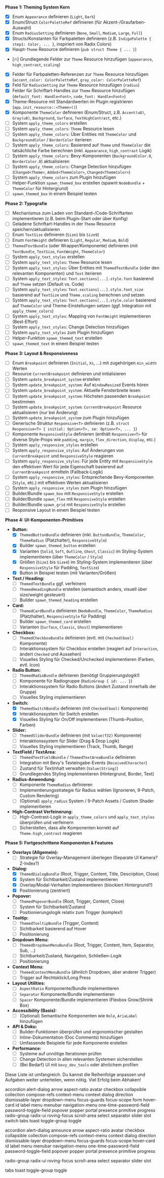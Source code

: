 **Phase 1: Theming System Kern**

*   [x] Enum `Appearance` definieren (`Light`, `Dark`)
*   [x] Enum/Struct `ColorPaletteRef` definieren (für Akzent-/Graufarben-Auswahl)
*   [x] Enum `RadiusSetting` definieren (`None`, `Small`, `Medium`, `Large`, `Full`)
*   [x] Structs/Konstanten für Farbpaletten definieren (z.B. `IndigoPalette { step1: Color, ... }`, inspiriert von Radix Colors)
*   [x] Haupt-`Theme` Resource definieren (`pub struct Theme { ... }`)
*   [🔥] Grundlegende Felder zur `Theme` Resource hinzufügen (`appearance`, `high_contrast`, `scaling`)
*   [x] Felder für Farbpaletten-Referenzen zur `Theme` Resource hinzufügen (`accent_color: ColorPaletteRef`, `gray_color: ColorPaletteRef`)
*   [x] Feld für `RadiusSetting` zur `Theme` Resource hinzufügen (`radius`)
*   [x] Felder für Schriftart-Handles zur `Theme` Resource hinzufügen (`default_font: Handle<Font>`, `code_font: Handle<Font>`)
*   [x] Theme-Resource mit Standardwerten im Plugin registrieren (`app.init_resource::<Theme>()`)
*   [x] Komponente `ThemeColor` definieren (Enum/Struct, z.B. `Accent(u8)`, `Gray(u8)`, `Background`, `Surface`, `TextHighContrast`, etc.)
*   [ ] System `apply_theme_colors` erstellen
*   [ ] System `apply_theme_colors`: `Theme` Resource lesen
*   [ ] System `apply_theme_colors`: Über Entities mit `ThemeColor` und `BackgroundColor` / `BorderColor` iterieren
*   [ ] System `apply_theme_colors`: Basierend auf `Theme` und `ThemeColor` die tatsächliche Farbe berechnen (inkl. `Appearance`, `high_contrast` Logik)
*   [ ] System `apply_theme_colors`: Bevy-Komponenten (`BackgroundColor.0`, `BorderColor.0`) aktualisieren
*   [ ] System `apply_theme_colors`: Change Detection hinzufügen (`Changed<Theme>`, `Added<ThemeColor>`, `Changed<ThemeColor>`)
*   [ ] System `apply_theme_colors` zum Plugin hinzufügen
*   [ ] Helper-Funktion `spawn_themed_box` erstellen (spawnt `NodeBundle` + `ThemeColor` für Hintergrund)
*   [ ] `spawn_themed_box` in einem Beispiel testen

**Phase 2: Typografie**

*   [ ] Mechanismus zum Laden von Standard-/Code-Schriftarten implementieren (z.B. beim Plugin-Start oder über Konfig)
*   [ ] Geladene Schriftart-Handles in der `Theme` Resource speichern/aktualisieren
*   [ ] Enum `TextSize` definieren (`Size1` bis `Size9`)
*   [ ] Enum `FontWeight` definieren (`Light`, `Regular`, `Medium`, `Bold`)
*   [ ] `ThemedTextBundle` (oder Wrapper/Komponente) definieren (mit `TextBundle`, `TextSize`, `FontWeight`, `ThemeColor`)
*   [ ] System `apply_text_styles` erstellen
*   [ ] System `apply_text_styles`: `Theme` Resource lesen
*   [ ] System `apply_text_styles`: Über Entities mit `ThemedTextBundle` (oder den relevanten Komponenten) und `Text` iterieren
*   [ ] System `apply_text_styles`: `Text.sections[...].style.font` basierend auf `Theme` setzen (Default vs. Code)
*   [ ] System `apply_text_styles`: `Text.sections[...].style.font_size` basierend auf `TextSize` und `Theme.scaling` berechnen und setzen
*   [ ] System `apply_text_styles`: `Text.sections[...].style.color` basierend auf `ThemeColor` und Theme-Einstellungen setzen (ggf. Integration mit `apply_theme_colors`)
*   [ ] System `apply_text_styles`: Mapping von `FontWeight` implementieren (Best-Effort)
*   [ ] System `apply_text_styles`: Change Detection hinzufügen
*   [ ] System `apply_text_styles` zum Plugin hinzufügen
*   [ ] Helper-Funktion `spawn_themed_text` erstellen
*   [ ] `spawn_themed_text` in einem Beispiel testen

**Phase 3: Layout & Responsiveness**

*   [ ] Enum `Breakpoint` definieren (`Initial`, `Xs`, ...) mit zugehörigen `min_width` Werten
*   [ ] Resource `CurrentBreakpoint` definieren und initialisieren
*   [ ] System `update_breakpoint_system` erstellen
*   [ ] System `update_breakpoint_system`: Auf `WindowResized` Events hören
*   [ ] System `update_breakpoint_system`: Aktuelle Fensterbreite lesen
*   [ ] System `update_breakpoint_system`: Höchsten passenden `Breakpoint` bestimmen
*   [ ] System `update_breakpoint_system`: `CurrentBreakpoint` Resource aktualisieren (nur bei Änderung)
*   [ ] System `update_breakpoint_system` zum Plugin hinzufügen
*   [ ] Generische Struktur `Responsive<T>` definieren (z.B. `struct Responsive<T> { initial: Option<T>, sm: Option<T>, ... }`)
*   [ ] Komponente `ResponsiveStyle` definieren (enthält `Responsive<T>` für diverse Style-Props wie `padding`, `margin`, `flex_direction`, `display`, etc.)
*   [ ] System `apply_responsive_styles` erstellen
*   [ ] System `apply_responsive_styles`: Auf Änderungen von `CurrentBreakpoint` und `ResponsiveStyle` reagieren
*   [ ] System `apply_responsive_styles`: Für jede Entity mit `ResponsiveStyle` den effektiven Wert für jede Eigenschaft basierend auf `CurrentBreakpoint` ermitteln (Fallback-Logik)
*   [ ] System `apply_responsive_styles`: Entsprechende Bevy-Komponenten (`Style`, etc.) mit effektiven Werten aktualisieren
*   [ ] System `apply_responsive_styles` zum Plugin hinzufügen
*   [ ] Builder/Bundle `spawn_box` mit `ResponsiveStyle` erstellen
*   [ ] Builder/Bundle `spawn_flex` mit `ResponsiveStyle` erstellen
*   [ ] Builder/Bundle `spawn_grid` mit `ResponsiveStyle` erstellen
*   [ ] Responsive Layout in einem Beispiel testen

**Phase 4: UI-Komponenten-Primitives**

*   **Button:**
    *   [x] `ThemedButtonBundle` definieren (inkl. `ButtonBundle`, `ThemeColor`, `ThemeRadius` (Platzhalter), `ResponsiveStyle`)
    *   [x] Builder `spawn_themed_button` erstellen
    *   [x] Varianten (`Solid`, `Soft`, `Outline`, `Ghost`, `Classic`) im Styling-System implementieren (über `ThemeColor` / `Style`)
    *   [x] Größen (`Size1` bis `Size4`) im Styling-System implementieren (über `ResponsiveStyle` für Padding, `TextSize`)
    *   [x] Button in Beispiel testen (mit Varianten/Größen)
*   **Text / Heading:**
    *   [ ] `ThemedTextBundle` ggf. verfeinern
    *   [ ] `ThemedHeadingBundle` erstellen (semantisch anders, visuell über size/weight gesteuert)
    *   [ ] Builder `spawn_themed_heading` erstellen
*   **Card:**
    *   [ ] `ThemedCardBundle` definieren (`NodeBundle`, `ThemeColor`, `ThemeRadius` (Platzhalter), `ResponsiveStyle` für Padding)
    *   [ ] Builder `spawn_themed_card` erstellen
    *   [ ] Varianten (`Surface`, `Classic`, `Ghost`) implementieren
*   **Checkbox:**
    *   [ ] `ThemedCheckboxBundle` definieren (evtl. mit `Checked(bool)` Komponente)
    *   [ ] Interaktionssystem für Checkbox erstellen (reagiert auf `Interaction`, ändert `Checked` und Aussehen)
    *   [ ] Visuelles Styling für Checked/Unchecked implementieren (Farben, evtl. Icon)
*   **Radio Button:**
    *   [ ] `ThemedRadioBundle` definieren (benötigt Gruppierungslogik!)
    *   [ ] Komponente für Radiogruppe (`RadioGroup { id: ... }`)
    *   [ ] Interaktionssystem für Radio Buttons (ändert Zustand innerhalb der Gruppe)
    *   [ ] Visuelles Styling implementieren
*   **Switch:**
    *   [x] `ThemedSwitchBundle` definieren (mit `Checked(bool)` Komponente)
    *   [x] Interaktionssystem für Switch erstellen
    *   [x] Visuelles Styling für On/Off implementieren (Thumb-Position, Farben)
*   **Slider:**
    *   [ ] `ThemedSliderBundle` definieren (mit `Value(f32)` Komponente)
    *   [ ] Interaktionssystem für Slider (Drag & Drop Logik)
    *   [ ] Visuelles Styling implementieren (Track, Thumb, Range)
*   **TextField / TextArea:**
    *   [ ] `ThemedTextFieldBundle` / `ThemedTextAreaBundle` definieren
    *   [ ] Integration mit Bevy's Texteingabe-Events (`ReceivedCharacter`)
    *   [ ] Zustand für Textinhalt verwalten (`Value(String)`)
    *   [ ] Grundlegendes Styling implementieren (Hintergrund, Border, Text)
*   **Radius-Anwendung:**
    *   [ ] Komponente `ThemeRadius` definieren
    *   [ ] Implementierungsstrategie für Radius wählen (Ignorieren, 9-Patch, Custom Rendering)
    *   [ ] (Optional) `apply_radius` System / 9-Patch Assets / Custom Shader implementieren
*   **High-Contrast Verfeinerung:**
    *   [ ] High-Contrast-Logik in `apply_theme_colors` und `apply_text_styles` überprüfen und verfeinern
    *   [ ] Sicherstellen, dass alle Komponenten korrekt auf `Theme.high_contrast` reagieren

**Phase 5: Fortgeschrittene Komponenten & Features**

*   **Overlays (Allgemein):**
    *   [ ] Strategie für Overlay-Management überlegen (Separate UI Kamera? Z-Index?)
*   **Dialog:**
    *   [x] `ThemedDialogBundle` (Root, Trigger, Content, Title, Description, Close)
    *   [x] System für Sichtbarkeit/Zustand implementieren
    *   [x] Overlay/Modal-Verhalten implementieren (blockiert Hintergrund?)
    *   [x] Positionierung (zentriert)
*   **Popover:**
    *   [ ] `ThemedPopoverBundle` (Root, Trigger, Content, Close)
    *   [ ] System für Sichtbarkeit/Zustand
    *   [ ] Positionierungslogik relativ zum Trigger (komplex!)
*   **Tooltip:**
    *   [ ] `ThemedTooltipBundle` (Trigger, Content)
    *   [ ] Sichtbarkeit basierend auf Hover
    *   [ ] Positionierung
*   **Dropdown Menu:**
    *   [ ] `ThemedDropdownMenuBundle` (Root, Trigger, Content, Item, Separator, Sub, ...)
    *   [ ] Sichtbarkeit/Zustand, Navigation, Schließen-Logik
    *   [ ] Positionierung
*   **Context Menu:**
    *   [ ] `ThemedContextMenuBundle` (ähnlich Dropdown, aber anderer Trigger)
    *   [ ] Trigger auf Rechtsklick/Long Press
*   **Layout Utilities:**
    *   [ ] `AspectRatio` Komponente/Bundle implementieren
    *   [ ] `Separator` Komponente/Bundle implementieren
    *   [ ] `Spacer` Komponente/Bundle implementieren (Flexbox Grow/Shrink Box)
*   **Accessibility (Basis):**
    *   [ ] (Optional) Semantische Komponenten wie `Role`, `AriaLabel` hinzufügen
*   **API & Doku:**
    *   [ ] Builder-Funktionen überprüfen und ergonomischer gestalten
    *   [ ] Inline-Dokumentation (Doc Comments) hinzufügen
    *   [ ] Umfassende Beispiele für jede Komponente erstellen
*   **Performance:**
    *   [ ] Systeme auf unnötige Iterationen prüfen
    *   [ ] Change Detection in allen relevanten Systemen sicherstellen
    *   [ ] (Bei Bedarf) UI mit `bevy_dev_tools` oder ähnlichem profilen

Diese Liste ist umfangreich. Du kannst die Reihenfolge anpassen und Aufgaben weiter unterteilen, wenn nötig. Viel Erfolg beim Abhaken!


accordion
alert-dialog
arrow
aspect-ratio
avatar
checkbox
collapsible
collection
compose-refs
context-menu
context
dialog
direction
dismissable-layer
dropdown-menu
focus-guards
focus-scope
form
hover-card
id
label
menu
menubar
navigation-menu
one-time-password-field
password-toggle-field
popover
popper
portal
presence
primitive
progress
radio-group
radix-ui
roving-focus
scroll-area
select
separator
slider
slot
switch
tabs
toast
toggle-group
toggle

accordion
alert-dialog
announce
arrow
aspect-ratio
avatar
checkbox
collapsible
collection
compose-refs
context-menu
context
dialog
direction
dismissable-layer
dropdown-menu
focus-guards
focus-scope 
hover-card
id
label
menu
menubar
navigation-menu
one-time-password-field
password-toggle-field
popover
popper
portal
presence
primitive
progress

radio-group
radix-ui
roving-focus
scroll-area
select
separator
slider
slot

tabs
toast
toggle-group
toggle